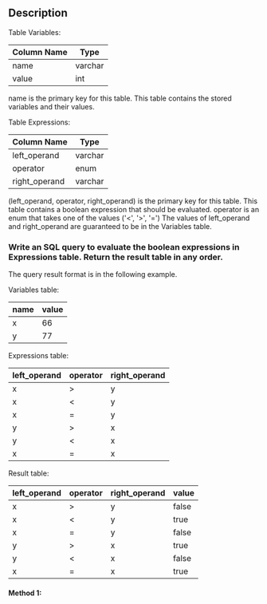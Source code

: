## Description

Table Variables:

| Column Name | Type    |
| ----------- | ------- |
| name        | varchar |
| value       | int     |

name is the primary key for this table.
This table contains the stored variables and their values.

Table Expressions:

| Column Name   | Type    |
| ------------- | ------- |
| left_operand  | varchar |
| operator      | enum    |
| right_operand | varchar |

(left_operand, operator, right_operand) is the primary key for this table.
This table contains a boolean expression that should be evaluated.
operator is an enum that takes one of the values ('<', '>', '=')
The values of left_operand and right_operand are guaranteed to be in the Variables table.

### Write an SQL query to evaluate the boolean expressions in Expressions table. Return the result table in any order.

The query result format is in the following example.

Variables table:

| name | value |
| ---- | ----- |
| x    | 66    |
| y    | 77    |

Expressions table:

| left_operand | operator | right_operand |
| ------------ | -------- | ------------- |
| x            | >        | y             |
| x            | <        | y             |
| x            | =        | y             |
| y            | >        | x             |
| y            | <        | x             |
| x            | =        | x             |

Result table:

| left_operand | operator | right_operand | value |
| ------------ | -------- | ------------- | ----- |
| x            | >        | y             | false |
| x            | <        | y             | true  |
| x            | =        | y             | false |
| y            | >        | x             | true  |
| y            | <        | x             | false |
| x            | =        | x             | true  |

#### Method 1:

```sql

```
